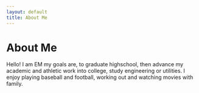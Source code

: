 ```yaml
---
layout: default
title: About Me
---
```

# About Me
Hello! I am EM my goals are, to graduate highschool, then advance my academic and athletic work into college, study engineering or utilities. 
   I enjoy playing baseball and football, working out and watching movies with family.
